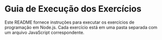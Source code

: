 # Guia de Execução dos Exercícios

Este README fornece instruções para executar os exercícios de programação em Node.js. Cada exercício está em uma pasta separada com um arquivo JavaScript correspondente.



